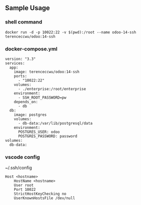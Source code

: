 ## Sample Usage

### shell command
```
docker run -d -p 10022:22 -v $(pwd):/root --name odoo-14-ssh terenceccwu/odoo:14-ssh
```

### docker-compose.yml
```
version: "3.3"
services:
  app:
    image: terenceccwu/odoo:14-ssh
    ports:
      - "10022:22"
    volumes:
      - ./enterprise:/root/enterprise
    environment:
      - SSH_ROOT_PASSWORD=pw
    depends_on:
      - db
  db:
    image: postgres
    volumes:
      - db-data:/var/lib/postgresql/data
    environment:
      POSTGRES_USER: odoo
      POSTGRES_PASSWORD: password
volumes:
  db-data:
```

### vscode config

~/.ssh/config
```
Host <hostname>
    HostName <hostname>
    User root
    Port 10022
    StrictHostKeyChecking no
    UserKnownHostsFile /dev/null
```
